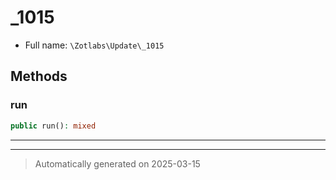 
# _1015





* Full name: `\Zotlabs\Update\_1015`




## Methods


### run



```php
public run(): mixed
```












***


***
> Automatically generated on 2025-03-15
